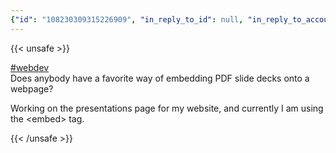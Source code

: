 ```yaml
---
{"id": "108230309315226909", "in_reply_to_id": null, "in_reply_to_account_id": null, "sensitive": false, "spoiler_text": "", "visibility": "public", "language": "en", "replies_count": 1, "reblogs_count": 1, "favourites_count": 0, "edited_at": null, "reblog": null, "application": null, "account": {"id": "108219415927856966", "username": "brozek", "acct": "brozek", "display_name": "Brandon Rozek", "url": "https://fosstodon.org/@brozek", "uri": "https://fosstodon.org/users/brozek", "avatar": "https://cdn.fosstodon.org/accounts/avatars/108/219/415/927/856/966/original/bae9f46f23936e79.jpg", "avatar_static": "https://cdn.fosstodon.org/accounts/avatars/108/219/415/927/856/966/original/bae9f46f23936e79.jpg", "header": "https://fosstodon.org/headers/original/missing.png", "header_static": "https://fosstodon.org/headers/original/missing.png", "noindex": true, "roles": []}, "media_attachments": [], "mentions": [], "tags": [{"name": "webdev", "url": "https://fosstodon.org/tags/webdev"}], "emojis": [], "card": null, "poll": null, "syndication": "https://fosstodon.org/@brozek/108230309315226909", "date": "2022-05-02T03:51:00.014Z"}
---
```

{{< unsafe >}}
<p><a href="https://fosstodon.org/tags/webdev" class="mention hashtag" rel="tag">#<span>webdev</span></a> <br />Does anybody have a favorite way of embedding PDF slide decks onto a webpage?</p><p>Working on the presentations page for my website, and currently I am using the &lt;embed&gt; tag.</p>
{{< /unsafe >}}
